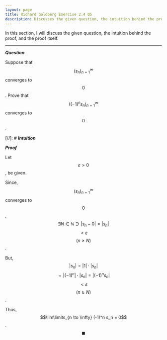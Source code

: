 ```yaml
---
layout: page
title: Richard Goldberg Exercise 2.4 Q5
description: Discusses the given question, the intuition behind the proof, and the proof itself
---
```


In this section, I will discuss the given question, the intuition behind the proof, and the
proof itself.

---

_**Question**_

Suppose that $$(s_n)_{n=1}^\infty$$ converges to $$0$$. Prove that $$((-1)^n s_n)_{n=1}^\infty$$
converges to $$0$$.

[//]: # _**Intuition**_

_**Proof**_

Let $$\varepsilon > 0$$, be given.

Since, $$(s_n)_{n=1}^\infty$$ converges to $$0$$,
$$\exists N \in \mathbb{N} \ni \lvert s_n - 0 \rvert = \lvert s_n \rvert$$ $$ < \varepsilon$$
$$(n \geqslant N)$$.

But, $$\lvert s_n \rvert = \lvert 1 \rvert \cdot \lvert s_n \rvert$$
$$ = \lvert (-1)^n \rvert \cdot \lvert s_n \rvert = \lvert (-1)^n s_n \rvert$$
$$ < \varepsilon$$ $$(n \geqslant N)$$.

Thus, $$\lim\limits_{n \to \infty} (-1)^n s_n = 0$$. $$\blacksquare$$

